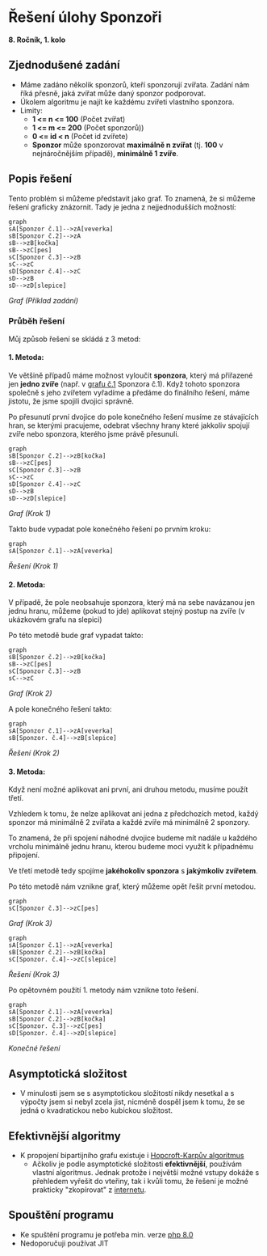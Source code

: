 # Řešení úlohy Sponzoři

**8. Ročník, 1. kolo**

## Zjednodušené zadání

- Máme zadáno několik sponzorů, kteří sponzorují zvířata. Zadání nám říká přesně, jaká zvířat může daný sponzor podporovat.
- Úkolem algoritmu je najít ke každému zvířeti vlastního sponzora.
- Limity:
    - **1 <= n <= 100** (Počet zvířat)
    - **1 <= m <= 200** (Počet sponzorů))
    - **0 <= id < n** (Počet id zvířete)
    - **Sponzor** může sponzorovat **maximálně n zvířat** (tj. **100** v nejnáročnějším případě), **minimálně 1 zvíře**.

## Popis řešení

Tento problém si můžeme představit jako graf. To znamená, že si můžeme řešení graficky znázornit. Tady je jedna z nejjednodušších možností:

```mermaid  
graph  
sA[Sponzor č.1]-->zA[veverka]  
sB[Sponzor č.2]-->zA  
sB-->zB[kočka]  
sB-->zC[pes]  
sC[Sponzor č.3]-->zB  
sC-->zC  
sD[Sponzor č.4]-->zC  
sD-->zB  
sD-->zD[slepice]  
```  
_Graf (Příklad zadání)_

### Průběh řešení

Můj způsob řešení se skládá z 3 metod:

#### 1. Metoda:
Ve většině případů máme možnost vyloučit **sponzora**, který má přiřazené jen **jedno zvíře** (např. v [grafu č.1](#popis-řešení) Sponzora č.1). Když tohoto sponzora společně s jeho zvířetem vyřadíme a předáme do finálního řešení, máme jistotu, že jsme spojili dvojici správně.

Po přesunutí první dvojice do pole konečného řešení musíme ze stávajících hran, se kterými pracujeme, odebrat všechny hrany které jakkoliv spojují zvíře nebo sponzora, kterého jsme právě přesunuli.

```mermaid  
graph  
sB[Sponzor č.2]-->zB[kočka]  
sB-->zC[pes]  
sC[Sponzor č.3]-->zB  
sC-->zC  
sD[Sponzor č.4]-->zC  
sD-->zB  
sD-->zD[slepice]  
```  
_Graf (Krok 1)_

Takto bude vypadat pole konečného řešení po prvním kroku:

```mermaid  
graph  
sA[Sponzor č.1]-->zA[veverka]  
```  
_Řešení (Krok 1)_

#### 2. Metoda:
V případě, že pole neobsahuje sponzora, který má na sebe navázanou jen jednu hranu, můžeme (pokud to jde) aplikovat stejný postup na zvíře (v ukázkovém grafu na slepici)

Po této metodě bude graf vypadat takto:

```mermaid  
graph  
sB[Sponzor č.2]-->zB[kočka]  
sB-->zC[pes]  
sC[Sponzor č.3]-->zB  
sC-->zC  
```  
_Graf (Krok 2)_

A pole konečného řešení takto:

```mermaid  
graph  
sA[Sponzor č.1]-->zA[veverka]  
sB[Sponzor. č.4]-->zB[slepice]  
```  
_Řešení (Krok 2)_

#### 3. Metoda:
Když není možné aplikovat ani první, ani druhou metodu, musíme použít třetí.

Vzhledem k tomu, že nelze aplikovat ani jedna z předchozích metod, každý sponzor má minimálně 2 zvířata a každé zvíře má minimálně 2 sponzory.

To znamená, že při spojení náhodné dvojice budeme mít nadále u každého vrcholu minimálně jednu hranu, kterou budeme moci využít k případnému připojení.

Ve třetí metodě tedy spojíme **jakéhokoliv sponzora** s **jakýmkoliv zvířetem**.

Po této metodě nám vznikne graf, který můžeme opět řešit první metodou.
```mermaid  
graph  
sC[Sponzor č.3]-->zC[pes]  
```  
_Graf (Krok 3)_

```mermaid  
graph  
sA[Sponzor č.1]-->zA[veverka]  
sB[Sponzor č.2]-->zB[kočka]  
sC[Sponzor. č.4]-->zC[slepice]  
```  
_Řešení (Krok 3)_

Po opětovném použití 1. metody nám vznikne toto řešení.
```mermaid  
graph  
sA[Sponzor č.1]-->zA[veverka]  
sB[Sponzor č.2]-->zB[kočka]  
sC[Sponzor. č.3]-->zC[pes]  
sD[Sponzor. č.4]-->zD[slepice]  
```  
_Konečné řešení_

## Asymptotická složitost
- V minulosti jsem se s asymptotickou složitostí nikdy nesetkal a s výpočty jsem si nebyl zcela jist, nicméně dospěl jsem k tomu, že se jedná o kvadratickou nebo kubickou složitost.

## Efektivnější algoritmy
- K propojení bipartijního grafu existuje i [Hopcroft-Karpův algoritmus](https://en.wikipedia.org/wiki/Hopcroft%E2%80%93Karp_algorithm)
  - Ačkoliv je podle asymptotické složitosti **efektivnější**, používám vlastní algoritmus. Jednak protože i největší možné vstupy dokáže s přehledem vyřešit do vteřiny, tak i kvůli tomu, že řešení je možné prakticky "zkopírovat" z [internetu](https://github.com/search?q=hopcroft+karp).


## Spouštění programu

- Ke spuštění programu je potřeba min. verze [php 8.0](https://www.php.net/downloads.php#v8.0.10)
- Nedoporučuji používat JIT
